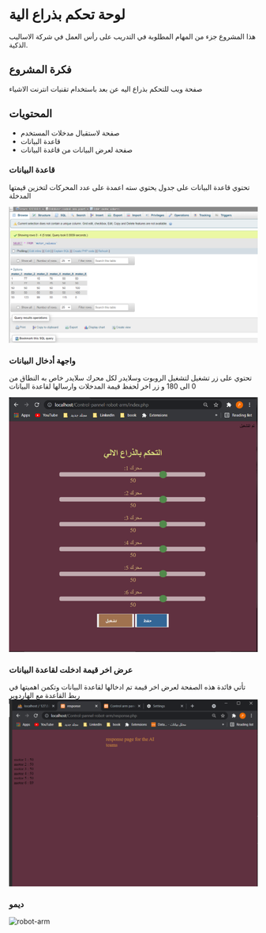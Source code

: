 # لوحة تحكم بذراع الية

هذا المشروع جزء من المهام المطلوبة في التدريب على رأس العمل في شركة الاساليب الذكية.
## فكرة المشروع 
صفحة ويب للتحكم بذراع اليه عن بعد باستخدام تقنيات انترنت الاشياء

## المحتويات 
* صفحة لاستقبال مدخلات المستخدم
* قاعدة البيانات 
* صفحة لعرض البيانات من قاغدة البيانات 

### قاعدة البيانات

تحتوي قاعدة البيانات على جدول يحتوي سته اعمدة على عدد المحركات لتخزين قيمتها المدخلة 

![](./images/db.PNG)


### واجهة أدخال البيانات
تحتوي على زر تشغيل لتشغيل الروبوت وسلايدر لكل محرك سلايدر خاص به النطاق من 0 الى 180 و زر اخر لحفظ قيمة المدخلات وارسالها لقاعدة البيانات  

![](./images/run.PNG)

### عرض اخر قيمة ادخلت لقاعدة البيانات
تأتي فائدة هذه الصفحة لعرض اخر قيمة تم ادخالها لقاعدة البيانات وتكمن اهميتها في ربط القاعدة مع الهاردوير
![](./images/res.PNG)


### ديمو


![robot-arm](https://user-images.githubusercontent.com/54857144/124033450-9fc1cc80-da02-11eb-8958-3eb8d9abc5b3.gif)
